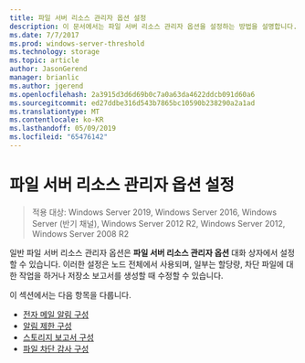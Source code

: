 ```yaml
---
title: 파일 서버 리소스 관리자 옵션 설정
description: 이 문서에서는 파일 서버 리소스 관리자 옵션을 설정하는 방법을 설명합니다.
ms.date: 7/7/2017
ms.prod: windows-server-threshold
ms.technology: storage
ms.topic: article
author: JasonGerend
manager: brianlic
ms.author: jgerend
ms.openlocfilehash: 2a3915d3d6d69b0c7a0a63da4622ddcb091d60a6
ms.sourcegitcommit: ed27ddbe316d543b7865bc10590b238290a2a1ad
ms.translationtype: MT
ms.contentlocale: ko-KR
ms.lasthandoff: 05/09/2019
ms.locfileid: "65476142"
---
```

# <a name="setting-file-server-resource-manager-options"></a>파일 서버 리소스 관리자 옵션 설정

> 적용 대상: Windows Server 2019, Windows Server 2016, Windows Server (반기 채널), Windows Server 2012 R2, Windows Server 2012, Windows Server 2008 R2

일반 파일 서버 리소스 관리자 옵션은 **파일 서버 리소스 관리자 옵션** 대화 상자에서 설정할 수 있습니다. 이러한 설정은 노드 전체에서 사용되며, 일부는 할당량, 차단 파일에 대한 작업을 하거나 저장소 보고서를 생성할 때 수정할 수 있습니다.

이 섹션에서는 다음 항목을 다룹니다.

-   [전자 메일 알림 구성](configure-email-notifications.md)
-   [알림 제한 구성](configure-notification-limits.md)
-   [스토리지 보고서 구성](configure-storage-reports.md)
-   [파일 차단 감사 구성](configure-file-screen-audit.md)


